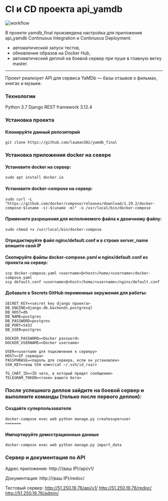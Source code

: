 # CI и CD проекта api_yamdb

![workflow](https://github.com/lauman302/yamdb_final/actions/workflows/yamdb_workflow.yml/badge.svg)

В проекте yamdb_final произведена настройка для приложения api_yamdb Continuous Integration и Continuous Deployment:
- автоматический запуск тестов,
- обновление образов на Docker Hub,
- автоматический деплой на боевой сервер при пуше в главную ветку master.
---
Проект реализует API для сервиса YaMDb — базы отзывов о фильмах, книгах и музыке.

### Технологии
Python 3.7
Django REST framework 3.12.4

### Установка проекта

#### Клонируйте данный репозиторий
```git clone https://github.com/lauman302/yamdb_final```


### Установка приложения docker на севере

#### Установите docker на сервер:
```
sudo apt install docker.io 
```
#### Установите docker-compose на сервер:
```
sudo curl -L "https://github.com/docker/compose/releases/download/1.29.2/docker-compose-$(uname -s)-$(uname -m)" -o /usr/local/bin/docker-compose
```
#### Примените разрешения для исполняемого файла к двоичному файлу:
```
sudo chmod +x /usr/local/bin/docker-compose
```

#### Отредактируйте файл nginx/default.conf и в строке server_name впишите свой IP

#### Скопируйте файлы docker-compose.yaml и nginx/default.conf из проекта на сервер:
```
scp docker-compose.yaml <username>@<host>/home/<username>/docker-compose.yaml
scp default.conf <username>@<host>/home/<username>/nginx/default.conf
```

#### Добавьте в Secrets GitHub переменные окружения для работы:
```
SECRET_KEY=<secret key django проекта>
DB_ENGINE=django.db.backends.postgresql
DB_HOST=db
DB_NAME=postgres
DB_PASSWORD=postgres
DB_PORT=5432
DB_USER=postgres

DOCKER_PASSWORD=<Docker password>
DOCKER_USERNAME=<Docker username>

USER=<username для подключения к серверу>
HOST=<IP сервера>
PASSPHRASE=<пароль для сервера, если он установлен>
SSH_KEY=<ваш SSH ключ(cat ~/.ssh/id_rsa)>

TG_CHAT_ID=<ID чата, в который придет сообщение>
TELEGRAM_TOKEN=<токен вашего бота>
```

### После успешного деплоя зайдите на боевой сервер и выполните команды (только после первого деплоя):
#### Создайте суперпользователя
```
docker-compose exec web python manage.py createsuperuser
=======
```
#### Импортируйте демострационные данные
```
docker-compose exec web python manage.py import_data  
```
### Сервер и документация по API

Адрес приложения: http://{ваш IP}/api/v1/

Документация: http://{ваш IP}/redoc/

Тестовый сервер:
http://51.250.19.76/api/v1/
http://51.250.19.76/redoc/
http://51.250.19.76/admin/